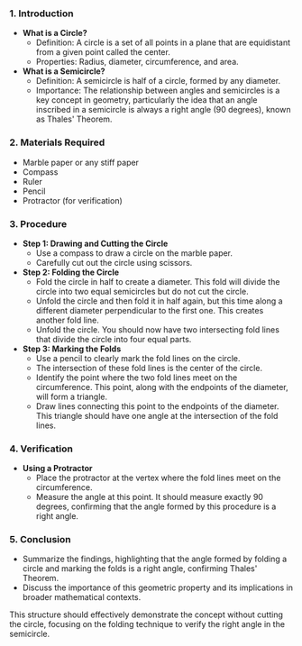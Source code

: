 
### 1. **Introduction**
   - **What is a Circle?**
     - Definition: A circle is a set of all points in a plane that are equidistant from a given point called the center.
     - Properties: Radius, diameter, circumference, and area.
   - **What is a Semicircle?**
     - Definition: A semicircle is half of a circle, formed by any diameter.
     - Importance: The relationship between angles and semicircles is a key concept in geometry, particularly the idea that an angle inscribed in a semicircle is always a right angle (90 degrees), known as Thales' Theorem.

### 2. **Materials Required**
   - Marble paper or any stiff paper
   - Compass
   - Ruler
   - Pencil
   - Protractor (for verification)

### 3. **Procedure**
   - **Step 1: Drawing and Cutting the Circle**
     - Use a compass to draw a circle on the marble paper.
     - Carefully cut out the circle using scissors.
   - **Step 2: Folding the Circle**
     - Fold the circle in half to create a diameter. This fold will divide the circle into two equal semicircles but do not cut the circle.
     - Unfold the circle and then fold it in half again, but this time along a different diameter perpendicular to the first one. This creates another fold line.
     - Unfold the circle. You should now have two intersecting fold lines that divide the circle into four equal parts.
   - **Step 3: Marking the Folds**
     - Use a pencil to clearly mark the fold lines on the circle.
     - The intersection of these fold lines is the center of the circle.
     - Identify the point where the two fold lines meet on the circumference. This point, along with the endpoints of the diameter, will form a triangle.
     - Draw lines connecting this point to the endpoints of the diameter. This triangle should have one angle at the intersection of the fold lines.

### 4. **Verification**
   - **Using a Protractor**
     - Place the protractor at the vertex where the fold lines meet on the circumference.
     - Measure the angle at this point. It should measure exactly 90 degrees, confirming that the angle formed by this procedure is a right angle.

### 5. **Conclusion**
   - Summarize the findings, highlighting that the angle formed by folding a circle and marking the folds is a right angle, confirming Thales' Theorem.
   - Discuss the importance of this geometric property and its implications in broader mathematical contexts.

This structure should effectively demonstrate the concept without cutting the circle, focusing on the folding technique to verify the right angle in the semicircle.
